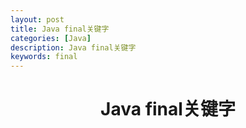```yaml
---
layout: post
title: Java final关键字
categories: [Java]
description: Java final关键字
keywords: final
---
```


<h1 align="center">Java final关键字</h1>

